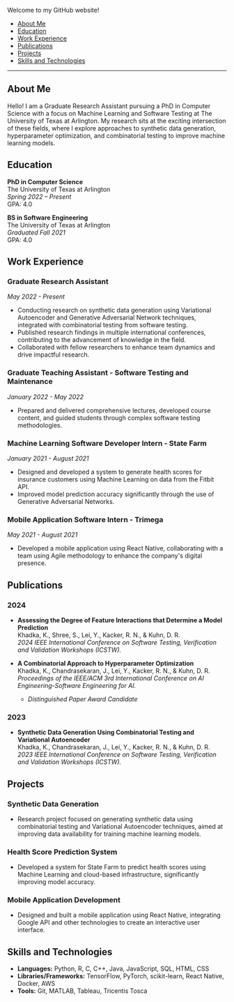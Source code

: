 Welcome to my GitHub website!

- [About Me](#about-me)
- [Education](#education)
- [Work Experience](#work-experience)
- [Publications](#publications)
- [Projects](#projects)
- [Skills and Technologies](#skills-and-technologies)

---

## About Me

Hello! I am a Graduate Research Assistant pursuing a PhD in Computer Science with a focus on Machine Learning and Software Testing at The University of Texas at Arlington. My research sits at the exciting intersection of these fields, where I explore approaches to synthetic data generation, hyperparameter optimization, and combinatorial testing to improve machine learning models.

## Education

**PhD in Computer Science**  
The University of Texas at Arlington  
*Spring 2022 – Present*  
GPA: 4.0

**BS in Software Engineering**  
The University of Texas at Arlington  
*Graduated Fall 2021*  
GPA: 4.0

## Work Experience

### Graduate Research Assistant  
*May 2022 - Present*  
- Conducting research on synthetic data generation using Variational Autoencoder and Generative Adversarial Network techniques, integrated with combinatorial testing from software testing.
- Published research findings in multiple international conferences, contributing to the advancement of knowledge in the field.
- Collaborated with fellow researchers to enhance team dynamics and drive impactful research.

### Graduate Teaching Assistant - Software Testing and Maintenance  
*January 2022 - May 2022*  
- Prepared and delivered comprehensive lectures, developed course content, and guided students through complex software testing methodologies.

### Machine Learning Software Developer Intern - State Farm  
*January 2021 - August 2021*  
- Designed and developed a system to generate health scores for insurance customers using Machine Learning on data from the Fitbit API.
- Improved model prediction accuracy significantly through the use of Generative Adversarial Networks.

### Mobile Application Software Intern - Trimega  
*May 2021 - August 2021*  
- Developed a mobile application using React Native, collaborating with a team using Agile methodology to enhance the company's digital presence.

## Publications

### 2024

- **Assessing the Degree of Feature Interactions that Determine a Model Prediction**  
  Khadka, K., Shree, S., Lei, Y., Kacker, R. N., & Kuhn, D. R.  
  *2024 IEEE International Conference on Software Testing, Verification and Validation Workshops (ICSTW).*

- **A Combinatorial Approach to Hyperparameter Optimization**  
  Khadka, K., Chandrasekaran, J., Lei, Y., Kacker, R. N., & Kuhn, D. R.  
  *Proceedings of the IEEE/ACM 3rd International Conference on AI Engineering-Software Engineering for AI.*  
  - *Distinguished Paper Award Candidate*

### 2023

- **Synthetic Data Generation Using Combinatorial Testing and Variational Autoencoder**  
  Khadka, K., Chandrasekaran, J., Lei, Y., Kacker, R. N., & Kuhn, D. R.  
  *2023 IEEE International Conference on Software Testing, Verification and Validation Workshops (ICSTW).*

## Projects

### Synthetic Data Generation
- Research project focused on generating synthetic data using combinatorial testing and Variational Autoencoder techniques, aimed at improving data availability for training machine learning models.

### Health Score Prediction System
- Developed a system for State Farm to predict health scores using Machine Learning and cloud-based infrastructure, significantly improving model accuracy.

### Mobile Application Development
- Designed and built a mobile application using React Native, integrating Google API and other technologies to create an interactive user interface.

## Skills and Technologies

- **Languages:** Python, R, C, C++, Java, JavaScript, SQL, HTML, CSS
- **Libraries/Frameworks:** TensorFlow, PyTorch, scikit-learn, React Native, Docker, AWS
- **Tools:** Git, MATLAB, Tableau, Tricentis Tosca
